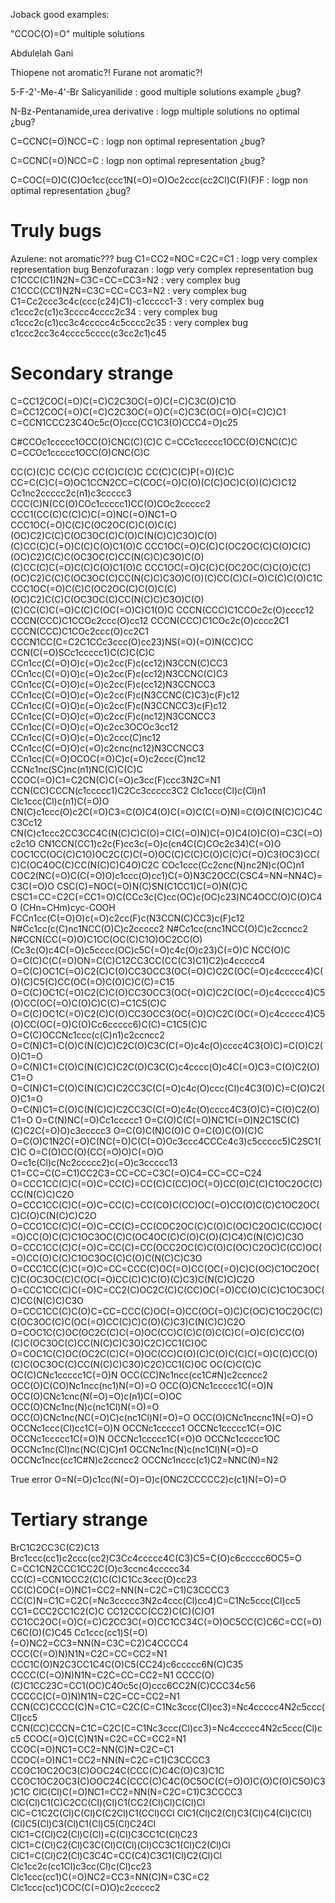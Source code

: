 Joback good examples:

"CCOC(O)=O" multiple solutions

Abdulelah Gani

Thiopene not aromatic?!
Furane not aromatic?!

5-F-2'-Me-4'-Br Salicyanilide : good multiple solutions example ¿bug?

N-Bz-Pentanamide,urea derivative : logp multiple solutions no optimal ¿bug?

C=CCNC(=O)NCC=C : logp non optimal representation ¿bug?

C=CCNC(=O)NCC=C : logp non optimal representation ¿bug?

C=COC(=O)C(C)Oc1cc(ccc1N(=O)=O)Oc2ccc(cc2Cl)C(F)(F)F : logp non optimal representation ¿bug?

# Truly bugs
Azulene: not aromatic??? bug
C1=CC2=NOC=C2C=C1 : logp very complex representation bug
Benzofurazan : logp very complex representation bug
C1CCC(C1)N2N=C3C=CC=CC3=N2 : very complex bug
C1CCC(CC1)N2N=C3C=CC=CC3=N2 : very complex bug
C1=Cc2ccc3c4c(ccc(c24)C1)-c1ccccc1-3 : very complex bug
c1ccc2c(c1)c3cccc4cccc2c34 : very complex bug
c1ccc2c(c1)cc3c4ccccc4c5cccc2c35 : very complex bug
c1ccc2cc3c4cccc5cccc(c3cc2c1)c45


# Secondary strange
C=CC12COC(=O)C(=C)C2C3OC(=O)C(=C)C3C(O)C1O
C=CC12COC(=O)C(=C)C2C3OC(=O)C(=C)C3C(OC(=O)C(=C)C)C1
C=CCN1CCC23C4Oc5c(O)ccc(CC1C3(O)CCC4=O)c25

C#CCOc1ccccc1OCC(O)CNC(C)(C)C
C=CCc1ccccc1OCC(O)CNC(C)C
C=CCOc1ccccc1OCC(O)CNC(C)C

CC(C)(C)C
CC(C)C
CC(C)C(C)C
CC(C)C(C)P(=O)(C)C
CC=C(C)C(=O)OC1CCN2CC=C(COC(=O)C(O)(C(C)OC)C(O)(C)C)C12
Cc1nc2ccccc2c(n1)c3ccccc3
CCC(C)N(CC(O)COc1ccccc1)CC(O)COc2ccccc2
CCC1(CC(C)C(C)C)C(=O)NC(=O)NC1=O
CCC1OC(=O)C(C)C(OC2OC(C)C(O)C(C)(OC)C2)C(C)C(OC3OC(C)C(O)C(N(C)C)C3O)C(O)(C)CC(C)C(=O)C(C)C(O)C1(O)C
CCC1OC(=O)C(C)C(OC2OC(C)C(O)C(C)(OC)C2)C(C)C(OC3OC(C)CC(N(C)C)C3O)C(O)(C)CC(C)C(=O)C(C)C(O)C1(O)C
CCC1OC(=O)C(C)C(OC2OC(C)C(O)C(C)(OC)C2)C(C)C(OC3OC(C)CC(N(C)C)C3O)C(O)(C)CC(C)C(=O)C(C)C(O)C1C
CCC1OC(=O)C(C)C(OC2OC(C)C(O)C(C)(OC)C2)C(C)C(OC3OC(C)CC(N(C)C)C3O)C(O)(C)CC(C)C(=O)C(C)C(OC(=O)C)C1(O)C
CCCN(CCC)C1CCOc2c(O)cccc12
CCCN(CCC)C1CCOc2ccc(O)cc12
CCCN(CCC)C1COc2c(O)cccc2C1
CCCN(CCC)C1COc2ccc(O)cc2C1
CCCN1CC(C=C2C1CCc3ccc(O)cc23)NS(=O)(=O)N(CC)CC
CCN(C(=O)SCc1ccccc1)C(C)C(C)C
CCn1cc(C(=O)O)c(=O)c2cc(F)c(cc12)N3CCN(C)CC3
CCn1cc(C(=O)O)c(=O)c2cc(F)c(cc12)N3CCNC(C)C3
CCn1cc(C(=O)O)c(=O)c2cc(F)c(cc12)N3CCNCC3
CCn1cc(C(=O)O)c(=O)c2cc(F)c(N3CCNC(C)C3)c(F)c12
CCn1cc(C(=O)O)c(=O)c2cc(F)c(N3CCNCC3)c(F)c12
CCn1cc(C(=O)O)c(=O)c2cc(F)c(nc12)N3CCNCC3
CCn1cc(C(=O)O)c(=O)c2cc3OCOc3cc12
CCn1cc(C(=O)O)c(=O)c2ccc(C)nc12
CCn1cc(C(=O)O)c(=O)c2cnc(nc12)N3CCNCC3
CCn1cc(C(=O)OCOC(=O)C)c(=O)c2ccc(C)nc12
CCNc1nc(SC)nc(n1)NC(C)C(C)C
CCOC(=O)C1=C2CN(C)C(=O)c3cc(F)ccc3N2C=N1
CCN(CC)CCCN(c1ccccc1)C2Cc3ccccc3C2
Clc1ccc(Cl)c(Cl)n1
Clc1ccc(Cl)c(n1)C(=O)O
CN(C)c1ccc(O)c2C(=O)C3=C(O)C4(O)C(=O)C(C(=O)N)=C(O)C(N(C)C)C4CC3Cc12
CN(C)c1ccc2CC3CC4C(N(C)C)C(O)=C(C(=O)N)C(=O)C4(O)C(O)=C3C(=O)c2c1O
CN1CCN(CC1)c2c(F)cc3c(=O)c(cn4C(C)COc2c34)C(=O)O
COC1CC(OC(C)C1O)OC2C(C)C(=O)OC(C)C(C)C(O)C(C)C(=O)C3(OC3)CC(C)C(OC4OC(C)CC(N(C)C)C4O)C2C
COc1ccc(Cc2cnc(N)nc2N)c(OC)n1
COC2(NC(=O)C(C(=O)O)c1ccc(O)cc1)C(=O)N3C2OCC(CSC4=NN=NN4C)=C3C(=O)O
CSC(C)=NOC(=O)N(C)SN(C1CC1)C(=O)N(C)C
CSC1=CC=C2C(=CC1=O)C(CCc3c(C)cc(OC)c(OC)c23)NC4OCC(O)C(O)C4O
(CHn=CHm)cyc-COOH
FCCn1cc(C(=O)O)c(=O)c2cc(F)c(N3CCN(C)CC3)c(F)c12
N#Cc1cc(c(C)nc1NCC(O)C)c2ccccc2
N#Cc1cc(cnc1NCC(O)C)c2ccncc2
N#CCN(CC(=O)O)C1CC(OC(C)C1O)OC2CC(O)(Cc3c(O)c4C(=O)c5cccc(OC)c5C(=O)c4c(O)c23)C(=O)C
NCC(O)C
O=C(C)C(C(=O)ON=C(C)C12CC3CC(CC(C3)C1)C2)c4ccccc4
O=C(C)OC1C(=O)C2(C)C(O)CC3OCC3(OC(=O)C)C2C(OC(=O)c4ccccc4)C(O)(C)C5(C)CC(OC(=O)C(O)C)C(C)=C15
O=C(C)OC1C(=O)C2(C)C(O)CC3OCC3(OC(=O)C)C2C(OC(=O)c4ccccc4)C5(O)CC(OC(=O)C(O)C)C(C)=C1C5(C)C
O=C(C)OC1C(=O)C2(C)C(O)CC3OCC3(OC(=O)C)C2C(OC(=O)c4ccccc4)C5(O)CC(OC(=O)C(O)Cc6ccccc6)C(C)=C1C5(C)C
O=C(C)OCCNc1ccc(c(C)n1)c2ccncc2
O=C(N)C1=C(O)C(N(C)C)C2C(O)C3C(C(=O)c4c(O)cccc4C3(O)C)=C(O)C2(O)C1=O
O=C(N)C1=C(O)C(N(C)C)C2C(O)C3C(C)c4cccc(O)c4C(=O)C3=C(O)C2(O)C1=O
O=C(N)C1=C(O)C(N(C)C)C2CC3C(C(=O)c4c(O)ccc(Cl)c4C3(O)C)=C(O)C2(O)C1=O
O=C(N)C1=C(O)C(N(C)C)C2CC3C(C(=O)c4c(O)cccc4C3(O)C)=C(O)C2(O)C1=O
O=C(N)NC(=O)Cc1ccccc1
O=C(O)C(C(=O)NC1C(=O)N2C1SC(C)(C)C2C(=O)O)c3ccccc3
O=C(O)C(N)C(O)C
O=C(O)C(O)(C)C
O=C(O)C1N2C(=O)C(NC(=O)C(C(=O)Oc3ccc4CCCc4c3)c5ccccc5)C2SC1(C)C
O=C(O)CC(O)(CC(=O)O)C(=O)O
O=c1c(Cl)c(Nc2ccccc2)c(=O)c3ccccc13
C1=CC=C(C=C1)CC2C3=CC=CC=C3C(=O)C4=CC=CC=C24
O=CCC1CC(C)C(=O)C=CC(C)=CC(C)C(CC)OC(=O)CC(O)C(C)C1OC2OC(C)CC(N(C)C)C2O
O=CCC1CC(C)C(=O)C=CC(C)=CC(CO)C(CC)OC(=O)CC(O)C(C)C1OC2OC(C)C(O)C(N(C)C)C2O
O=CCC1CC(C)C(=O)C=CC(C)=CC(COC2OC(C)C(O)C(OC)C2OC)C(CC)OC(=O)CC(O)C(C)C1OC3OC(C)C(OC4OC(C)C(O)C(O)(C)C4)C(N(C)C)C3O
O=CCC1CC(C)C(=O)C=CC(C)=CC(OCC2OC(C)C(O)C(OC)C2OC)C(CC)OC(=O)CC(O)C(C)C1OC3OC(C)C(O)C(N(C)C)C3O
O=CCC1CC(C)C(=O)C=CC=CCC(C)OC(=O)CC(OC(=O)C)C(OC)C1OC2OC(C)C(OC3OC(C)C(OC(=O)CC(C)C)C(O)(C)C3)C(N(C)C)C2O
O=CCC1CC(C)C(=O)C=CC2(C)OC2C(C)C(CC)OC(=O)CC(O)C(C)C1OC3OC(C)CC(N(C)C)C3O
O=CCC1CC(C)C(O)C=CC=CCC(C)OC(=O)CC(OC(=O)C)C(OC)C1OC2OC(C)C(OC3OC(C)C(OC(=O)CC(C)C)C(O)(C)C3)C(N(C)C)C2O
O=COC1C(C)OC(OC2C(C)C(=O)OC(CC)C(C)C(O)C(C)C(=O)C(C)CC(O)(C)C(OC3OC(C)CC(N(C)C)C3O)C2C)CC1(C)OC
O=COC1C(C)OC(OC2C(C)C(=O)OC(CC)C(O)(C)C(O)C(C)C(=O)C(C)CC(O)(C)C(OC3OC(C)CC(N(C)C)C3O)C2C)CC1(C)OC
OC(C)C(C)C
OC(C)CNc1ccccc1C(=O)N
OCC(CC)Nc1ncc(cc1C#N)c2ccncc2
OCC(O)C(CO)Nc1ncc(nc1)N(=O)=O
OCC(O)CNc1ccccc1C(=O)N
OCC(O)CNc1cnc(N(=O)=O)c(n1)C(=O)OC
OCC(O)CNc1nc(N)c(nc1Cl)N(=O)=O
OCC(O)CNc1nc(NC(=O)C)c(nc1Cl)N(=O)=O
OCC(O)CNc1nccnc1N(=O)=O
OCCNc1ccc(Cl)cc1C(=O)N
OCCNc1ccccc1
OCCNc1ccccc1C(=O)C
OCCNc1ccccc1C(=O)N
OCCNc1ccccc1C(=O)O
OCCNc1ccccc1OC
OCCNc1nc(Cl)nc(NC(C)C)n1
OCCNc1nc(N)c(nc1Cl)N(=O)=O
OCCNc1ncc(cc1C#N)c2ccncc2
OCCNc1nccc(c1)C2=NNC(N)=N2


True error
O=N(=O)c1cc(N(=O)=O)c(ONC2CCCCC2)c(c1)N(=O)=O




# Tertiary strange
BrC1C2CC3C(C2)C13
Brc1ccc(cc1)c2ccc(cc2)C3Cc4ccccc4C(C3)C5=C(O)c6ccccc6OC5=O
C=CC1CN2CCC1CC2C(O)c3ccnc4ccccc34
CC(C)=CCN1CCC2(C)C(C)C1Cc3ccc(O)cc23
CC(C)COC(=O)NC1=CC2=NN(N=C2C=C1)C3CCCC3
CC(C)N=C1C=C2C(=Nc3ccccc3N2c4ccc(Cl)cc4)C=C1Nc5ccc(Cl)cc5
CC1=CCC2CC1C2(C)C
CC12CCC(CC2)C(C)(C)O1
CC1CC2OC(=O)C(=C)C2CC3C(=O)CC1CC34C(=O)OC5CC(C)C6C=CC(=O)C6C(O)(C)C45
Cc1ccc(cc1)S(=O)(=O)NC2=CC3=NN(N=C3C=C2)C4CCCC4
CCC(C(=O)N)N1N=C2C=CC=CC2=N1
CCC1C(O)N2C3CC1C4C(O)C5(CC24)c6ccccc6N(C)C35
CCCC(C(=O)N)N1N=C2C=CC=CC2=N1
CCCC(O)(C)C1CC23C=CC1(OC)C4Oc5c(O)ccc6CC2N(C)CCC34c56
CCCCC(C(=O)N)N1N=C2C=CC=CC2=N1
CCN(CC)CCCC(C)N=C1C=C2C(C=C1Nc3ccc(Cl)cc3)=Nc4ccccc4N2c5ccc(Cl)cc5
CCN(CC)CCCN=C1C=C2C(C=C1Nc3ccc(Cl)cc3)=Nc4ccccc4N2c5ccc(Cl)cc5
CCOC(=O)C(C)N1N=C2C=CC=CC2=N1
CCOC(=O)NC1=CC2=NN(C)N=C2C=C1
CCOC(=O)NC1=CC2=NN(N=C2C=C1)C3CCCC3
CCOC1OC2OC3(C)OOC24C(CCC(C)C4C(O)C3)C1C
CCOC1OC2OC3(C)OOC24C(CCC(C)C4C(OC5OC(C(=O)O)C(O)C(O)C5O)C3)C1C
ClC(Cl)C(=O)NC1=CC2=NN(N=C2C=C1)C3CCCC3
ClC(Cl)C1(C)C2CC(Cl)(Cl)C1(CC2(Cl)Cl)C(Cl)Cl
ClC=C1C2C(Cl)C(Cl)C(C2Cl)C1(CCl)CCl
ClC1(Cl)C2(Cl)C3(Cl)C4(Cl)C(Cl)(Cl)C5(Cl)C3(Cl)C1(Cl)C5(Cl)C24Cl
ClC1=C(Cl)C2(Cl)C(Cl)=C(Cl)C3CC1C(Cl)C23
ClC1=C(Cl)C2(Cl)C3C(Cl)C(Cl)(Cl)CC3C1(Cl)C2(Cl)Cl
ClC1=C(Cl)C2(Cl)C3C4C=CC(C4)C3C1(Cl)C2(Cl)Cl
Clc1cc2c(cc1Cl)c3cc(Cl)c(Cl)cc23
Clc1ccc(cc1)C(=O)NC2=CC3=NN(C)N=C3C=C2
Clc1ccc(cc1)COC(C(=O)O)c2ccccc2